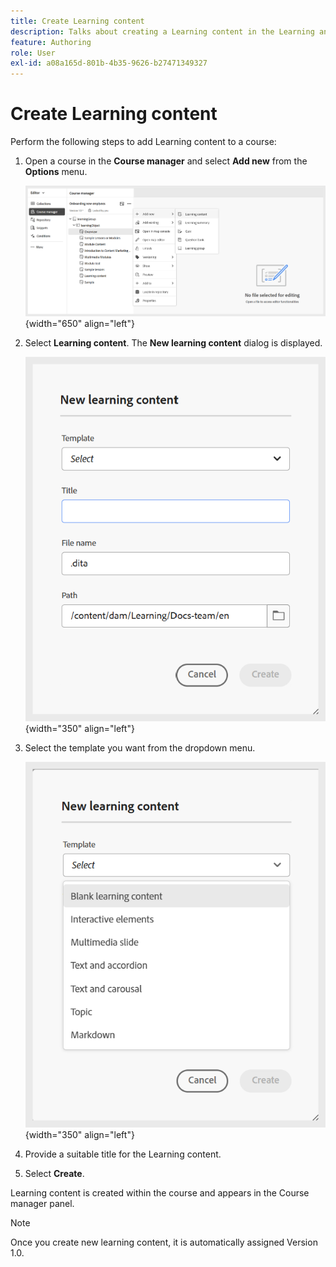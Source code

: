 ```yaml
---
title: Create Learning content
description: Talks about creating a Learning content in the Learning and Training content.
feature: Authoring
role: User
exl-id: a08a165d-801b-4b35-9626-b27471349327
---
```

# Create Learning content

Perform the following steps to add Learning content to a course: 

1. Open a course in the **Course manager** and select **Add new** from the **Options** menu.  

    ![](assets/workflow-learning-content.png){width="650" align="left"}
    
1. Select **Learning content**.
   The **New learning content** dialog is displayed.  

    ![](assets/learning-content-dialog.png){width="350" align="left"}

1. Select the template you want from the dropdown menu. 
  
    ![](assets/template-types-lc.png){width="350" align="left"}

1. Provide a suitable title for the Learning content. 
1. Select **Create**.
   
Learning content is created within the course and appears in the Course manager panel. 

>[!NOTE]
>
> Once you create new learning content, it is automatically assigned Version 1.0.

